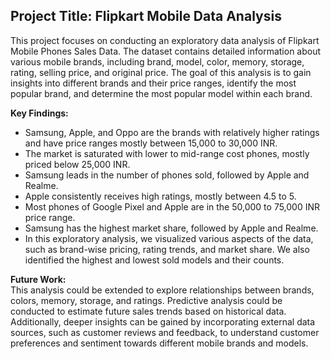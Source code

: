 ## Project Title: Flipkart Mobile Data Analysis

This project focuses on conducting an exploratory data analysis of Flipkart Mobile Phones Sales Data. The dataset contains detailed information about various mobile brands, including brand, model, color, memory, storage, rating, selling price, and original price. The goal of this analysis is to gain insights into different brands and their price ranges, identify the most popular brand, and determine the most popular model within each brand.

**Key Findings:**  
- Samsung, Apple, and Oppo are the brands with relatively higher ratings and have price ranges mostly between 15,000 to 30,000 INR. 
- The market is saturated with lower to mid-range cost phones, mostly priced below 25,000 INR. 
- Samsung leads in the number of phones sold, followed by Apple and Realme. 
- Apple consistently receives high ratings, mostly between 4.5 to 5. 
- Most phones of Google Pixel and Apple are in the 50,000 to 75,000 INR price range. 
- Samsung has the highest market share, followed by Apple and Realme. 
- In this exploratory analysis, we visualized various aspects of the data, such as brand-wise pricing, rating trends, and market share. We also identified the highest and lowest sold models and their counts. 

**Future Work:**  
This analysis could be extended to explore relationships between brands, colors, memory, storage, and ratings. Predictive analysis could be conducted to estimate future sales trends based on historical data. Additionally, deeper insights can be gained by incorporating external data sources, such as customer reviews and feedback, to understand customer preferences and sentiment towards different mobile brands and models.
